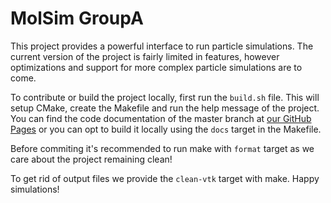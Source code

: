 # MolSim GroupA

This project provides a powerful interface to run particle simulations. The current version of the project is fairly limited in features, however optimizations and support for more complex particle simulations are to come.

To contribute or build the project locally, first run the `build.sh` file. This will setup CMake, create the Makefile and run the help message of the project. You can find the code documentation of the master branch at [our GitHub Pages](https://anatoly03.github.io/MolSim-WS25-GroupA/index.html) or you can opt to build it locally using the `docs` target in the Makefile.

Before commiting it's recommended to run make with `format` target as we care about the project remaining clean!

To get rid of output files we provide the `clean-vtk` target with make. Happy simulations!

